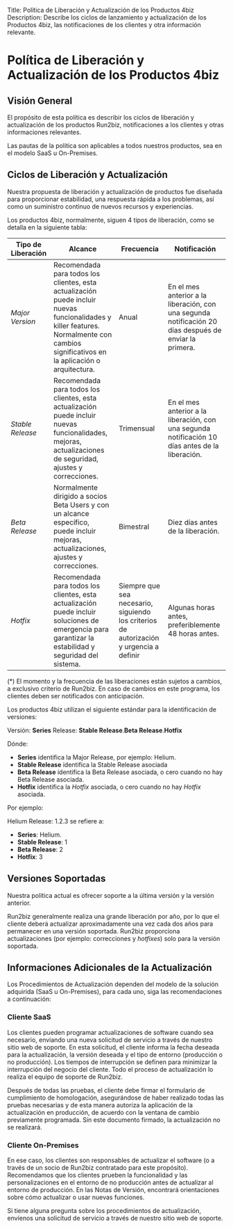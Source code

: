 Title: Política de Liberación y Actualización de los Productos 4biz
Description: Describe los ciclos de lanzamiento y actualización de los Productos 4biz, las notificaciones de los clientes y otra información relevante.

# Política de Liberación y Actualización de los Productos 4biz

## Visión General
El propósito de esta política es describir los ciclos de liberación y actualización de los productos Run2biz, notificaciones a los clientes y otras informaciones relevantes.

Las pautas de la política son aplicables a todos nuestros productos, sea en el modelo SaaS u On-Premises.

## Ciclos de Liberación y Actualización
Nuestra propuesta de liberación y actualización de productos fue diseñada para proporcionar estabilidad, una respuesta rápida a los problemas, así como un suministro continuo de nuevos recursos y experiencias.

Los productos 4biz, normalmente, siguen 4 tipos de liberación, como se detalla en la siguiente tabla:

|**Tipo de Liberación**|**Alcance**|**Frecuencia**|**Notificación**|
|----------------------|-----------|--------------|----------------|
|*Major Version*|Recomendada para todos los clientes, esta actualización puede incluir nuevas funcionalidades y killer features. Normalmente con cambios significativos en la aplicación o arquitectura.|Anual|En el mes anterior a la liberación, con una segunda notificación 20 días después de enviar la primera.|
|*Stable Release*|Recomendada para todos los clientes, esta actualización puede incluir nuevas funcionalidades, mejoras, actualizaciones de seguridad, ajustes y correcciones.|Trimensual|En el mes anterior a la liberación, con una segunda notificación 10 días antes de la liberación.|
|*Beta Release*|Normalmente dirigido a socios Beta Users y con un alcance específico, puede incluir mejoras, actualizaciones, ajustes y correcciones.|Bimestral|Diez días antes de la liberación.|
|*Hotfix*|Recomendada para todos los clientes, esta actualización puede incluir soluciones de emergencia para garantizar la estabilidad y seguridad del sistema.|Siempre que sea necesario, siguiendo los criterios de autorización y urgencia a definir|Algunas horas antes, preferiblemente 48 horas antes.|
(*) El momento y la frecuencia de las liberaciones están sujetos a cambios, a exclusivo criterio de Run2biz. En caso de cambios en este programa, los clientes deben ser notificados con anticipación.

Los productos 4biz utilizan el siguiente estándar para la identificación de versiones:

Versión: **Series**
Release: **Stable Release**.**Beta Release**.**Hotfix**

Dónde: 
- **Series** identifica la Major Release, por ejemplo: Helium.
- **Stable Release** identifica la Stable Release asociada
- **Beta Release** identifica la Beta Release asociada, o cero cuando no hay Beta Release asociada.
- **Hotfix** identifica la *Hotfix* asociada, o cero cuando no hay *Hotfix* asociada.

Por ejemplo:

Helium
Release: 1.2.3 se refiere a:
- **Series**: Helium.
- **Stable Release**: 1
- **Beta Release**:  2
- **Hotfix**: 3

## Versiones Soportadas
Nuestra política actual es ofrecer soporte a la última versión y la versión anterior.

Run2biz generalmente realiza una grande liberación por año, por lo que el cliente deberá actualizar aproximadamente una vez cada dos años para permanecer en una versión soportada. Run2biz proporciona actualizaciones (por ejemplo: correcciones y *hotfixes*) solo para la versión soportada.

## Informaciones Adicionales de la Actualización
Los Procedimientos de Actualización dependen del modelo de la solución adquirida (SaaS u On-Premises), para cada uno, siga las recomendaciones a continuación:

### Cliente SaaS
Los clientes pueden programar actualizaciones de software cuando sea necesario, enviando una nueva solicitud de servicio a través de nuestro sitio web de soporte. En esta solicitud, el cliente informa la fecha deseada para la actualización, la versión deseada y el tipo de entorno (producción o no producción). Los tiempos de interrupción se definen para minimizar la interrupción del negocio del cliente. Todo el proceso de actualización lo realiza el equipo de soporte de Run2biz.

Después de todas las pruebas, el cliente debe firmar el formulario de cumplimiento de homologación, asegurándose de haber realizado todas las pruebas necesarias y de esta manera autoriza la aplicación de la actualización en producción, de acuerdo con la ventana de cambio previamente programada. Sin este documento firmado, la actualización no se realizará.

### Cliente On-Premises
En ese caso, los clientes son responsables de actualizar el software (o a través de un socio de Run2biz contratado para este propósito). Recomendamos que los clientes prueben la funcionalidad y las personalizaciones en el entorno de no producción antes de actualizar al entorno de producción. En las Notas de Versión, encontrará orientaciones sobre cómo actualizar o usar nuevas funciones.

Si tiene alguna pregunta sobre los procedimientos de actualización, envíenos una solicitud de servicio a través de nuestro sitio web de soporte.



